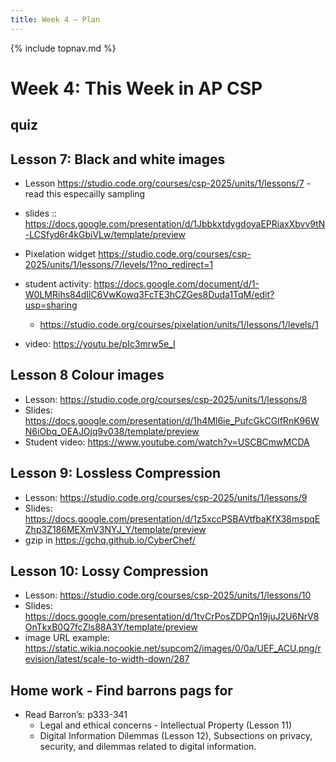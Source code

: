 ```yaml
---
title: Week 4 — Plan
---
```

{% include topnav.md %}

# Week 4: This Week in AP CSP

## quiz


## Lesson 7: Black and white images
- Lesson https://studio.code.org/courses/csp-2025/units/1/lessons/7 - read this especailly sampling
- slides :: https://docs.google.com/presentation/d/1JbbkxtdygdoyaEPRiaxXbvv9tN-LCSfyd6r4kGbiVLw/template/preview
- Pixelation widget https://studio.code.org/courses/csp-2025/units/1/lessons/7/levels/1?no_redirect=1
- student activity: https://docs.google.com/document/d/1-W0LMRihs84dIlC6VwKowq3FcTE3hCZGes8Duda1TqM/edit?usp=sharing
    - https://studio.code.org/courses/pixelation/units/1/lessons/1/levels/1

- video: https://youtu.be/pIc3mrw5e_I

## Lesson 8 Colour images
- Lesson: https://studio.code.org/courses/csp-2025/units/1/lessons/8
- Slides: https://docs.google.com/presentation/d/1h4Ml6ie_PufcGkCGlfRnK96WN6iObq_OEAJOjq9v038/template/preview
- Student video: https://www.youtube.com/watch?v=USCBCmwMCDA


## Lesson 9: Lossless Compression
- Lesson: https://studio.code.org/courses/csp-2025/units/1/lessons/9
- Slides: https://docs.google.com/presentation/d/1z5xccPSBAVtfbaKfX38mspqEZhp3Z186MEXmV3NYJ_Y/template/preview
- gzip in https://gchq.github.io/CyberChef/

## Lesson 10: Lossy Compression
- Lesson:  https://studio.code.org/courses/csp-2025/units/1/lessons/10
- Slides: https://docs.google.com/presentation/d/1tvCrPosZDPQn19juJ2U6NrV8OnTkxB0Q7fcZls88A3Y/template/preview
- image URL example: https://static.wikia.nocookie.net/supcom2/images/0/0a/UEF_ACU.png/revision/latest/scale-to-width-down/287

## Home work - Find barrons pags for 
- Read Barron’s: p333-341
    - Legal and ethical concerns - Intellectual Property (Lesson 11)
     - Digital Information Dilemmas (Lesson 12), Subsections on privacy, security, and dilemmas related to digital information.


